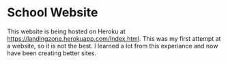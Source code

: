 # School Website
This website is being hosted on Heroku at <https://landingzone.herokuapp.com/Index.html>. This was my first attempt at a website,
so it is not the best. I learned a lot from this experiance and now have been creating better sites. 
